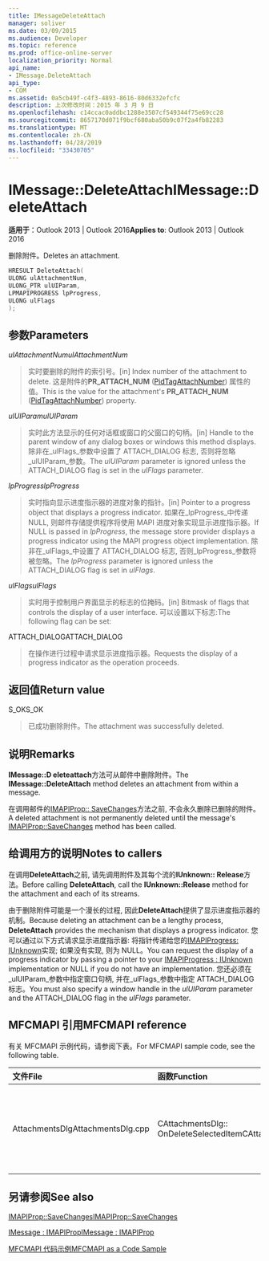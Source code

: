 ```yaml
---
title: IMessageDeleteAttach
manager: soliver
ms.date: 03/09/2015
ms.audience: Developer
ms.topic: reference
ms.prod: office-online-server
localization_priority: Normal
api_name:
- IMessage.DeleteAttach
api_type:
- COM
ms.assetid: 0a5cb49f-c4f3-4893-8616-80d6332efcfc
description: 上次修改时间：2015 年 3 月 9 日
ms.openlocfilehash: c14ccac0addbc1288e3507cf549344f75e69cc28
ms.sourcegitcommit: 8657170d071f9bcf680aba50b9c07f2a4fb82283
ms.translationtype: MT
ms.contentlocale: zh-CN
ms.lasthandoff: 04/28/2019
ms.locfileid: "33430705"
---
```

# <a name="imessagedeleteattach"></a><span data-ttu-id="061f1-103">IMessage::DeleteAttach</span><span class="sxs-lookup"><span data-stu-id="061f1-103">IMessage::DeleteAttach</span></span>

  
  
<span data-ttu-id="061f1-104">**适用于**：Outlook 2013 | Outlook 2016</span><span class="sxs-lookup"><span data-stu-id="061f1-104">**Applies to**: Outlook 2013 | Outlook 2016</span></span> 
  
<span data-ttu-id="061f1-105">删除附件。</span><span class="sxs-lookup"><span data-stu-id="061f1-105">Deletes an attachment.</span></span>
  
```cpp
HRESULT DeleteAttach(
ULONG ulAttachmentNum,
ULONG_PTR ulUIParam,
LPMAPIPROGRESS lpProgress,
ULONG ulFlags
);
```

## <a name="parameters"></a><span data-ttu-id="061f1-106">参数</span><span class="sxs-lookup"><span data-stu-id="061f1-106">Parameters</span></span>

 <span data-ttu-id="061f1-107">_ulAttachmentNum_</span><span class="sxs-lookup"><span data-stu-id="061f1-107">_ulAttachmentNum_</span></span>
  
> <span data-ttu-id="061f1-108">实时要删除的附件的索引号。</span><span class="sxs-lookup"><span data-stu-id="061f1-108">[in] Index number of the attachment to delete.</span></span> <span data-ttu-id="061f1-109">这是附件的**PR_ATTACH_NUM** ([PidTagAttachNumber](pidtagattachnumber-canonical-property.md)) 属性的值。</span><span class="sxs-lookup"><span data-stu-id="061f1-109">This is the value for the attachment's **PR_ATTACH_NUM** ([PidTagAttachNumber](pidtagattachnumber-canonical-property.md)) property.</span></span>
    
 <span data-ttu-id="061f1-110">_ulUIParam_</span><span class="sxs-lookup"><span data-stu-id="061f1-110">_ulUIParam_</span></span>
  
> <span data-ttu-id="061f1-111">实时此方法显示的任何对话框或窗口的父窗口的句柄。</span><span class="sxs-lookup"><span data-stu-id="061f1-111">[in] Handle to the parent window of any dialog boxes or windows this method displays.</span></span> <span data-ttu-id="061f1-112">除非在_ulFlags_参数中设置了 ATTACH_DIALOG 标志, 否则将忽略_ulUIParam_参数。</span><span class="sxs-lookup"><span data-stu-id="061f1-112">The  _ulUIParam_ parameter is ignored unless the ATTACH_DIALOG flag is set in the  _ulFlags_ parameter.</span></span> 
    
 <span data-ttu-id="061f1-113">_lpProgress_</span><span class="sxs-lookup"><span data-stu-id="061f1-113">_lpProgress_</span></span>
  
> <span data-ttu-id="061f1-114">实时指向显示进度指示器的进度对象的指针。</span><span class="sxs-lookup"><span data-stu-id="061f1-114">[in] Pointer to a progress object that displays a progress indicator.</span></span> <span data-ttu-id="061f1-115">如果在_lpProgress_中传递 NULL, 则邮件存储提供程序将使用 MAPI 进度对象实现显示进度指示器。</span><span class="sxs-lookup"><span data-stu-id="061f1-115">If NULL is passed in  _lpProgress_, the message store provider displays a progress indicator using the MAPI progress object implementation.</span></span> <span data-ttu-id="061f1-116">除非在_ulFlags_中设置了 ATTACH_DIALOG 标志, 否则_lpProgress_参数将被忽略。</span><span class="sxs-lookup"><span data-stu-id="061f1-116">The  _lpProgress_ parameter is ignored unless the ATTACH_DIALOG flag is set in  _ulFlags_.</span></span>
    
 <span data-ttu-id="061f1-117">_ulFlags_</span><span class="sxs-lookup"><span data-stu-id="061f1-117">_ulFlags_</span></span>
  
> <span data-ttu-id="061f1-118">实时用于控制用户界面显示的标志的位掩码。</span><span class="sxs-lookup"><span data-stu-id="061f1-118">[in] Bitmask of flags that controls the display of a user interface.</span></span> <span data-ttu-id="061f1-119">可以设置以下标志:</span><span class="sxs-lookup"><span data-stu-id="061f1-119">The following flag can be set:</span></span>
    
<span data-ttu-id="061f1-120">ATTACH_DIALOG</span><span class="sxs-lookup"><span data-stu-id="061f1-120">ATTACH_DIALOG</span></span> 
  
> <span data-ttu-id="061f1-121">在操作进行过程中请求显示进度指示器。</span><span class="sxs-lookup"><span data-stu-id="061f1-121">Requests the display of a progress indicator as the operation proceeds.</span></span>
    
## <a name="return-value"></a><span data-ttu-id="061f1-122">返回值</span><span class="sxs-lookup"><span data-stu-id="061f1-122">Return value</span></span>

<span data-ttu-id="061f1-123">S_OK</span><span class="sxs-lookup"><span data-stu-id="061f1-123">S_OK</span></span> 
  
> <span data-ttu-id="061f1-124">已成功删除附件。</span><span class="sxs-lookup"><span data-stu-id="061f1-124">The attachment was successfully deleted.</span></span>
    
## <a name="remarks"></a><span data-ttu-id="061f1-125">说明</span><span class="sxs-lookup"><span data-stu-id="061f1-125">Remarks</span></span>

<span data-ttu-id="061f1-126">**IMessage::D eleteattach**方法可从邮件中删除附件。</span><span class="sxs-lookup"><span data-stu-id="061f1-126">The **IMessage::DeleteAttach** method deletes an attachment from within a message.</span></span> 
  
<span data-ttu-id="061f1-127">在调用邮件的[IMAPIProp:: SaveChanges](imapiprop-savechanges.md)方法之前, 不会永久删除已删除的附件。</span><span class="sxs-lookup"><span data-stu-id="061f1-127">A deleted attachment is not permanently deleted until the message's [IMAPIProp::SaveChanges](imapiprop-savechanges.md) method has been called.</span></span> 
  
## <a name="notes-to-callers"></a><span data-ttu-id="061f1-128">给调用方的说明</span><span class="sxs-lookup"><span data-stu-id="061f1-128">Notes to callers</span></span>

<span data-ttu-id="061f1-129">在调用**DeleteAttach**之前, 请先调用附件及其每个流的**IUnknown:: Release**方法。</span><span class="sxs-lookup"><span data-stu-id="061f1-129">Before calling **DeleteAttach**, call the **IUnknown::Release** method for the attachment and each of its streams.</span></span> 
  
<span data-ttu-id="061f1-130">由于删除附件可能是一个漫长的过程, 因此**DeleteAttach**提供了显示进度指示器的机制。</span><span class="sxs-lookup"><span data-stu-id="061f1-130">Because deleting an attachment can be a lengthy process, **DeleteAttach** provides the mechanism that displays a progress indicator.</span></span> <span data-ttu-id="061f1-131">您可以通过以下方式请求显示进度指示器: 将指针传递给您的[IMAPIProgress: IUnknown](imapiprogressiunknown.md)实现; 如果没有实现, 则为 NULL。</span><span class="sxs-lookup"><span data-stu-id="061f1-131">You can request the display of a progress indicator by passing a pointer to your [IMAPIProgress : IUnknown](imapiprogressiunknown.md) implementation or NULL if you do not have an implementation.</span></span> <span data-ttu-id="061f1-132">您还必须在_ulUIParam_参数中指定窗口句柄, 并在_ulFlags_参数中指定 ATTACH_DIALOG 标志。</span><span class="sxs-lookup"><span data-stu-id="061f1-132">You must also specify a window handle in the  _ulUIParam_ parameter and the ATTACH_DIALOG flag in the  _ulFlags_ parameter.</span></span> 
  
## <a name="mfcmapi-reference"></a><span data-ttu-id="061f1-133">MFCMAPI 引用</span><span class="sxs-lookup"><span data-stu-id="061f1-133">MFCMAPI reference</span></span>

<span data-ttu-id="061f1-134">有关 MFCMAPI 示例代码，请参阅下表。</span><span class="sxs-lookup"><span data-stu-id="061f1-134">For MFCMAPI sample code, see the following table.</span></span>
  
|<span data-ttu-id="061f1-135">**文件**</span><span class="sxs-lookup"><span data-stu-id="061f1-135">**File**</span></span>|<span data-ttu-id="061f1-136">**函数**</span><span class="sxs-lookup"><span data-stu-id="061f1-136">**Function**</span></span>|<span data-ttu-id="061f1-137">**备注**</span><span class="sxs-lookup"><span data-stu-id="061f1-137">**Comment**</span></span>|
|:-----|:-----|:-----|
|<span data-ttu-id="061f1-138">AttachmentsDlg</span><span class="sxs-lookup"><span data-stu-id="061f1-138">AttachmentsDlg.cpp</span></span>  <br/> |<span data-ttu-id="061f1-139">CAttachmentsDlg:: OnDeleteSelectedItem</span><span class="sxs-lookup"><span data-stu-id="061f1-139">CAttachmentsDlg::OnDeleteSelectedItem</span></span>  <br/> |<span data-ttu-id="061f1-140">MFCMAPI 使用**IMessage::D eleteattach**方法删除选定附件。</span><span class="sxs-lookup"><span data-stu-id="061f1-140">MFCMAPI uses the **IMessage::DeleteAttach** method to delete the selected attachment.</span></span>  <br/> |
   
## <a name="see-also"></a><span data-ttu-id="061f1-141">另请参阅</span><span class="sxs-lookup"><span data-stu-id="061f1-141">See also</span></span>



[<span data-ttu-id="061f1-142">IMAPIProp::SaveChanges</span><span class="sxs-lookup"><span data-stu-id="061f1-142">IMAPIProp::SaveChanges</span></span>](imapiprop-savechanges.md)
  
[<span data-ttu-id="061f1-143">IMessage : IMAPIProp</span><span class="sxs-lookup"><span data-stu-id="061f1-143">IMessage : IMAPIProp</span></span>](imessageimapiprop.md)


[<span data-ttu-id="061f1-144">MFCMAPI 代码示例</span><span class="sxs-lookup"><span data-stu-id="061f1-144">MFCMAPI as a Code Sample</span></span>](mfcmapi-as-a-code-sample.md)

